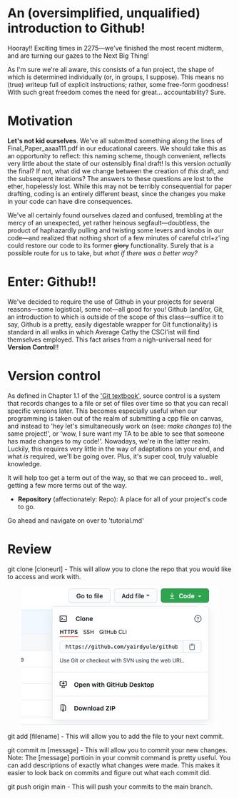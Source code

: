 # An (oversimplified, unqualified) introduction to Github!

Hooray!! Exciting times in 2275—we've finished the most recent midterm, and are turning our gazes to the Next Big Thing!  

As I'm sure we're all aware, this consists of a fun project, the shape of which is determined individually (or, in groups, I suppose). This means no (true) writeup full of explicit instructions; rather, some free-form goodness! With such great freedom comes the need for great... accountability? Sure.

# Motivation
**Let's not kid ourselves**. We've all submitted something along the lines of Final_Paper_aaaa111.pdf in our educational careers. We should take this as an opportunity to reflect: this naming scheme, though convenient, reflects very little about the state of our ostensibly final draft! Is this version *actually* the final? If not, what did we change between the creation of *this* draft, and the subsequent iterations? The answers to these questions are lost to the ether, hopelessly lost. While this may not be terribly consequential for paper drafting, coding is an entirely different beast, since the changes you make in your code can have dire consequences.

We've all certainly found ourselves dazed and confused, trembling at the mercy of an unexpected, yet rather heinous segfault—doubtless, the product of haphazardly pulling and twisting some levers and knobs in our code—and realized that nothing short of a few minutes of careful ctrl+z'ing could restore our code to its former ~~glory~~ functionality. Surely that is a possible route for us to take, but *what if there was a better way?*

# Enter: Github!!

We've decided to require the use of Github in your projects for several reasons—some logistical, some not—all good for you! Github (and/or, Git, an introduction to which is outside of the scope of this class—suffice it to say, Github is a pretty, easily digestable wrapper for Git functionality) is standard in all walks in which Average Cathy the CSCI'ist will find themselves employed. This fact arises from a nigh-universal need for **Version Control**!! 

# Version control
As defined in Chapter 1.1 of the ['Git textbook'](https://git-scm.com/book/en/v2), source control is a system that records changes to a file or set of files over time so that you can recall specific versions later. This becomes especially useful when our programming is taken out of the realm of submitting a cpp file on canvas, and instead to 'hey let's simultaneously work on (see: *make changes to*) the same project!', or 'wow, I sure want my TA to be able to see that someone has made changes to my code!'. Nowadays, we're in the latter realm. Luckily, this requires very little in the way of adaptations on your end, and what *is* required, we'll be going over. Plus, it's super cool, truly valuable knowledge.

It will help too get a term out of the way, so that we can proceed to.. well, getting a few more terms out of the way. 
* __Repository__ (affectionately: Repo): A place for all of your project's code to go. 

Go ahead and navigate on over to 'tutorial.md'

# Review
git clone [cloneurl] - This will allow you to clone the repo that you would like to access and work with.

<p align="center">
  <img src="images/cloneUrl.png" />
</p>

git add [filename] - This will allow you to add the file to your next commit.

git commit m [message] - This will allow you to commit your new changes.
Note: The [message] portioin in your commit command is pretty useful. You can add descriptions of exactly what changes were made. This makes it easier to look back on commits and figure out what each commit did.

git push origin main - This will push your commits to the main branch.


